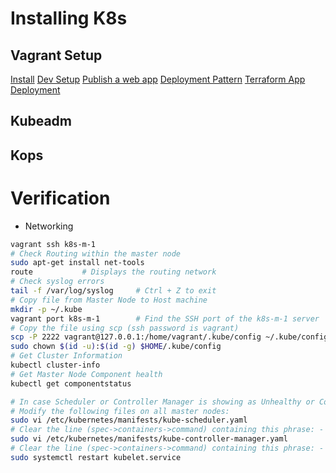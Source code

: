# Installing K8s
## Vagrant Setup
[Install](https://www.itwonderlab.com/en/ansible-kubernetes-vagrant-tutorial/)
[Dev Setup](https://www.itwonderlab.com/en/installating-kubernetes-dashboard/)
[Publish a web app](https://www.itwonderlab.com/en/nodeport-kubernetes-cluster/)
[Deployment Pattern](https://www.itwonderlab.com/en/istio-patterns-traffic-splitting-in-kubernetes/)
[Terraform App Deployment](https://www.itwonderlab.com/en/kubernetes-with-terraform/)
## Kubeadm

## Kops

# Verification
- Networking
```BASH
vagrant ssh k8s-m-1
# Check Routing within the master node
sudo apt-get install net-tools
route           # Displays the routing network
# Check syslog errors
tail -f /var/log/syslog     # Ctrl + Z to exit
# Copy file from Master Node to Host machine
mkdir -p ~/.kube
vagrant port k8s-m-1        # Find the SSH port of the k8s-m-1 server
# Copy the file using scp (ssh password is vagrant)
scp -P 2222 vagrant@127.0.0.1:/home/vagrant/.kube/config ~/.kube/config
sudo chown $(id -u):$(id -g) $HOME/.kube/config
# Get Cluster Information
kubectl cluster-info
# Get Master Node Component health
kubectl get componentstatus

# In case Scheduler or Controller Manager is showing as Unhealthy or Connection refused.
# Modify the following files on all master nodes:
sudo vi /etc/kubernetes/manifests/kube-scheduler.yaml
# Clear the line (spec->containers->command) containing this phrase: - --port=0
sudo vi /etc/kubernetes/manifests/kube-controller-manager.yaml
# Clear the line (spec->containers->command) containing this phrase: - --port=0
sudo systemctl restart kubelet.service
```